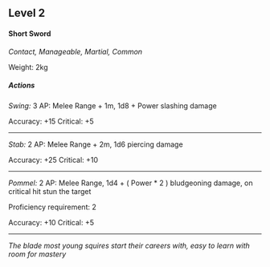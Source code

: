 ## Level 2
#### Short Sword
*Contact, Manageable, Martial, Common*

Weight: 2kg

##### Actions

*Swing:* 3 AP: Melee Range + 1m, 1d8 + Power slashing damage

Accuracy: +15
Critical: +5

---

*Stab:* 2 AP: Melee Range + 2m, 1d6 piercing damage

Accuracy: +25
Critical: +10

---

*Pommel:* 2 AP: Melee Range, 1d4 + ( Power * 2 ) bludgeoning damage, on critical hit stun the target

Proficiency requirement: 2

Accuracy: +10
Critical: +5

---
*The blade most young squires start their careers with, easy to learn with room for mastery*
